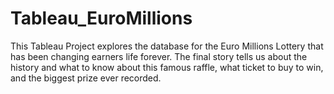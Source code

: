 # Tableau_EuroMillions
This Tableau Project explores the database for the Euro Millions Lottery that has been changing earners life forever. The final story tells us about the history and what to know about this famous raffle, what ticket to buy to win, and the biggest prize ever recorded. 
